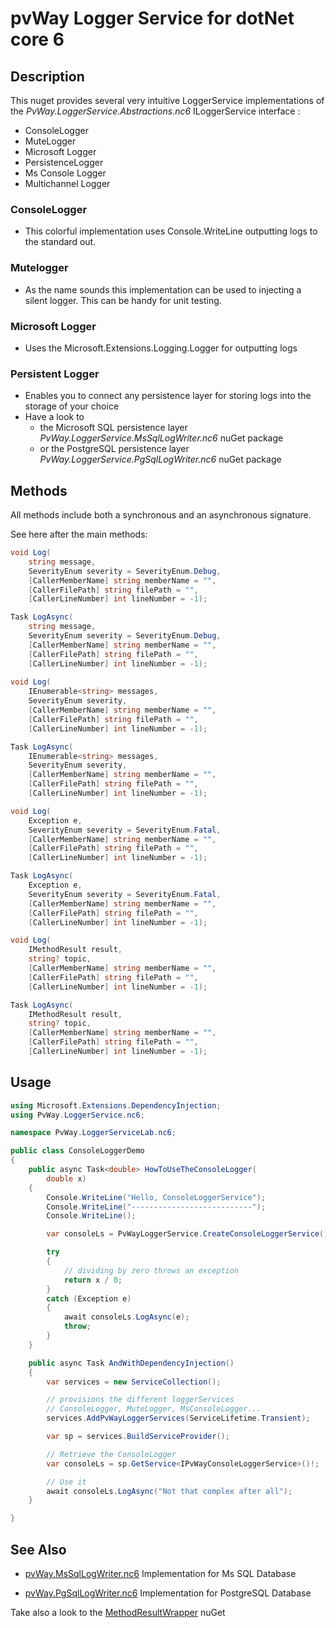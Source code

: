 # pvWay Logger Service for dotNet core 6

## Description
This nuget provides several very intuitive LoggerService implementations of the *PvWay.LoggerService.Abstractions.nc6* ILoggerService interface :
* ConsoleLogger
* MuteLogger
* Microsoft Logger
* PersistenceLogger
* Ms Console Logger
* Multichannel Logger

### ConsoleLogger
* This colorful implementation uses Console.WriteLine outputting logs to the standard out.

### Mutelogger
* As the name sounds this implementation can be used to injecting a silent logger. This can be handy for unit testing.

### Microsoft Logger
* Uses the Microsoft.Extensions.Logging.Logger for outputting logs

### Persistent Logger
* Enables you to connect any persistence layer for storing logs into the storage of your choice
* Have a look to 
  * the Microsoft SQL persistence layer *PvWay.LoggerService.MsSqlLogWriter.nc6* nuGet package
  * or the PostgreSQL persistence layer *PvWay.LoggerService.PgSqlLogWriter.nc6* nuGet package

## Methods

All methods include both a synchronous and an asynchronous signature.

See here after the main methods:

``` csharp
void Log(
    string message,
    SeverityEnum severity = SeverityEnum.Debug,
    [CallerMemberName] string memberName = "",
    [CallerFilePath] string filePath = "",
    [CallerLineNumber] int lineNumber = -1);

Task LogAsync(
    string message,
    SeverityEnum severity = SeverityEnum.Debug,
    [CallerMemberName] string memberName = "",
    [CallerFilePath] string filePath = "",
    [CallerLineNumber] int lineNumber = -1);
        
void Log(
    IEnumerable<string> messages,
    SeverityEnum severity,
    [CallerMemberName] string memberName = "",
    [CallerFilePath] string filePath = "",
    [CallerLineNumber] int lineNumber = -1);

Task LogAsync(
    IEnumerable<string> messages,
    SeverityEnum severity,
    [CallerMemberName] string memberName = "",
    [CallerFilePath] string filePath = "",
    [CallerLineNumber] int lineNumber = -1);

void Log(
    Exception e,
    SeverityEnum severity = SeverityEnum.Fatal,
    [CallerMemberName] string memberName = "",
    [CallerFilePath] string filePath = "",
    [CallerLineNumber] int lineNumber = -1);

Task LogAsync(
    Exception e,
    SeverityEnum severity = SeverityEnum.Fatal,
    [CallerMemberName] string memberName = "",
    [CallerFilePath] string filePath = "",
    [CallerLineNumber] int lineNumber = -1);

void Log(
    IMethodResult result,
    string? topic,
    [CallerMemberName] string memberName = "",
    [CallerFilePath] string filePath = "",
    [CallerLineNumber] int lineNumber = -1);

Task LogAsync(
    IMethodResult result,
    string? topic,
    [CallerMemberName] string memberName = "",
    [CallerFilePath] string filePath = "",
    [CallerLineNumber] int lineNumber = -1);

```

## Usage

``` csharp
using Microsoft.Extensions.DependencyInjection;
using PvWay.LoggerService.nc6;

namespace PvWay.LoggerServiceLab.nc6;

public class ConsoleLoggerDemo
{
    public async Task<double> HowToUseTheConsoleLogger(
        double x)
    {
        Console.WriteLine("Hello, ConsoleLoggerService");
        Console.WriteLine("---------------------------");
        Console.WriteLine();

        var consoleLs = PvWayLoggerService.CreateConsoleLoggerService();

        try
        {
            // dividing by zero throws an exception
            return x / 0;
        }
        catch (Exception e)
        {
            await consoleLs.LogAsync(e);
            throw;
        }
    }

    public async Task AndWithDependencyInjection()
    {
        var services = new ServiceCollection();

        // provisions the different loggerServices
        // ConsoleLogger, MuteLogger, MsConsoleLogger...
        services.AddPvWayLoggerServices(ServiceLifetime.Transient);

        var sp = services.BuildServiceProvider();

        // Retrieve the ConsoleLogger
        var consoleLs = sp.GetService<IPvWayConsoleLoggerService>()!;

        // Use it
        await consoleLs.LogAsync("Not that complex after all");
    }

}
```

## See Also

* [pvWay.MsSqlLogWriter.nc6](https://www.nuget.org/packages/PvWay.LoggerService.MsSqlLogWriter.nc6) Implementation for Ms SQL Database


* [pvWay.PgSqlLogWriter.nc6](https://www.nuget.org/packages/PvWay.LoggerService.PgSqlLogWriter.nc6) Implementation for PostgreSQL Database


Take also a look to the [MethodResultWrapper](https://www.nuget.org/packages/pvWay.MethodResultWrapper.Core/) nuGet


